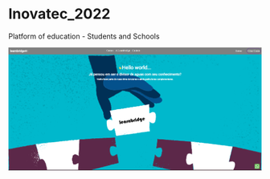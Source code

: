 # Inovatec_2022
Platform of education - Students and Schools


<img alt="LetmeAsk" src="https://github.com/FeBotero/Inovatec_2022/blob/main/learnbridge.png">
